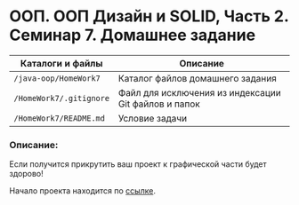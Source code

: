 # ООП. ООП Дизайн и SOLID, Часть 2. Семинар 7. Домашнее задание

Каталоги и файлы                                           | Описание
-----------------------------------------------------------|-----------------------------------------------------
`/java-oop/HomeWork7`                                      | Каталог файлов домашнего задания
`/HomeWork7/.gitignore`                                    | Файл для исключения из индексации Git файлов и папок
`/HomeWork7/README.md`                                     | Условие задачи

### Описание:

Если получится прикрутить ваш проект к графической части будет здорово!

Начало проекта находится по [ссылке](https://github.com/dfedoroff/java/tree/main/java-oop/HomeWork1).


